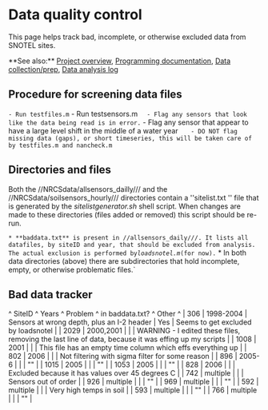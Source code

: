 # Data quality control

This page helps track bad, incomplete, or otherwise excluded data from
SNOTEL sites.

 **See also:\*\* [Project overview](overview),
        [Programming
        documentation](west_stationdata:programdocs), [Data
        collection/prep](west_stationdata:data), [Data
        analysis log](west_stationdata:analysislog_1)

## Procedure for screening data files

` - Run testfiles.m
` - Run testsensors.m
`   - Flag any sensors that look like the data being read is in error.
`   - Flag any sensor that appear to have a large level shift in the middle of a water year
`   - DO NOT flag missing data (gaps), or short timeseries, this will be taken care of by testfiles.m and nancheck.m`

## Directories and files

Both the //NRCSdata/allsensors\_dailly/// and the
//NRCSdata/soilsensors\_hourly/// directories contain a ''sitelist.txt
'' file that is generated by the *sitelistgenerator.sh* shell script.
When changes are made to these directories (files added or removed) this
script should be re-run.

` * **baddata.txt** is present in //allsensors_daily///. It lists all datafiles, by siteID and year, that should be excluded from analysis. The actual exclusion is performed by `*`loadsnotel.m`*` (for now).
` * In both data directories (above) there are subdirectories that hold incomplete, empty, or otherwise problematic files.`

## Bad data tracker

\^ SiteID \^ Years \^ Problem \^ in baddata.txt? \^ Other \^ | 306 |
1998-2004 | Sensors at wrong depth, plus an I-2 header | Yes | Seems to
get excluded by loadsnotel | | 2029 | 2000,2001 | | | WARNING - I edited
these files, removing the last line of data, because it was effing up my
scripts | | 1008 | 2001 | | | This file has an empty time column which
effs everything up | | 802 | 2006 | | | Not filtering with sigma filter
for some reason | | 896 | 2005-6 | | | "" | | 1015 | 2005 | | | "" | |
1053 | 2005 | | | "" | | 828 | 2006 | | | Excluded because it has values
over 45 degrees C | | 742 | multiple | | | Sensors out of order | | 926
| multiple | | | "" | | 969 | multiple | | | "" | | 592 | multiple | | |
Very high temps in soil | | 593 | multiple | | | "" | | 766 | multiple |
| | "" |
